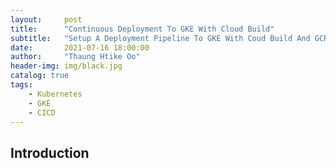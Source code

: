 ```yaml
---
layout:     post
title:      "Continuous Deployment To GKE With Cloud Build"
subtitle:   "Setup A Deployment Pipeline To GKE With Coud Build And GCR"
date:       2021-07-16 18:00:00
author:     "Thaung Htike Oo"
header-img: img/black.jpg
catalog: true
tags:
    - Kubernetes
    - GKE
    - CICD
---    
```


<h2> Introduction </h2>



